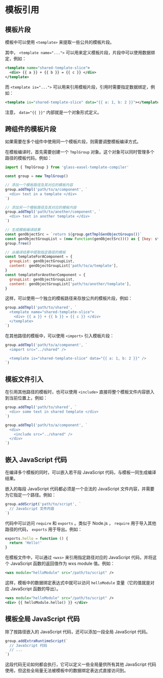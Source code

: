 # 模板引用

## 模板片段

模板中可以使用 `<template>` 来提取一些公共的模板片段。

其中， `<template name="...">` 可以用来定义模板片段，片段中可以使用数据绑定，例如：

```xml
<template name="shared-template-slice">
  <div> {{ a }} + {{ b }} = {{ c }} </div>
</template>
```

而 `<template is="...">` 可以用来引用模板片段，引用时需要指定数据绑定，例如：

```xml
<template is="shared-template-slice" data="{{ a: 1, b: 2 }}"></template>
```

注意， `data="{{ }}"` 内部就是一个对象形式定义。

## 跨组件的模板片段

如果需要在多个组件中使用同一个模板片段，则需要调整模板编译方式。

在模板编译时，首先需要创建一个 `TmplGroup` 对象。这个对象可以同时管理多个路径的模板代码，例如：

```js
import { TmplGroup } from 'glass-easel-template-compiler'

const group = new TmplGroup()

// 添加一个模板路径及其对应的模板内容
group.addTmpl('path/to/a/component', `
  <div> text in a template </div>
`)

// 添加另一个模板路径及其对应的模板内容
group.addTmpl('path/to/another/component', `
  <div> text in another template </div>
`)

// 生成模板编译结果
const genObjectSrc = `return ${group.getTmplGenObjectGroups()}`
const genObjectGroupList = (new Function(genObjectSrc))() as { [key: string]: any }
group.free()

// 从编译结果中提取指定路径的模板
const templateForAComponent = {
  groupList: genObjectGroupList,
  content: genObjectGroupList['path/to/a/template'],
}
const templateForAnotherComponent = {
  groupList: genObjectGroupList,
  content: genObjectGroupList['path/to/another/template'],
}
```

这样，可以使用一个独立的模板路径来存放公共的模板片段，例如：

```js
group.addTmpl('path/to/shared', `
  <template name="shared-template-slice">
    <div> {{ a }} + {{ b }} = {{ c }} </div>
  </template>
`)
```

在其他路径的模板中，可以使用 `<import>` 引入模板片段：

```js
group.addTmpl('path/to/a/component', `
  <import src="../shared" />

  <template is="shared-template-slice" data="{{ a: 1, b: 2 }}" />
`)
```

## 模板文件引入

在引用其他路径的模板时，也可以使用 `<include>` 直接将整个模板文件内容嵌入到当前位置上，例如：

```js
group.addTmpl('path/to/shared', `
  <div> some text in shared template </div>
`)

group.addTmpl('path/to/a/component', `
  <div>
    <include src="../shared" />
  </div>
`)
```

## 嵌入 JavaScript 代码

在编译多个模板的同时，可以嵌入若干段 JavaScript 代码，与模板一同生成编译结果。

嵌入的每段 JavaScript 代码都必须是一个合法的 JavaScript 文件内容，并需要为它指定一个路径。例如：

```js
group.addScript('path/to/script', `
  // JavaScript 文件内容
`)
```

代码中可以访问 `require` 和 `exports` 。类似于 Node.js ， `require` 用于导入其他路径的代码， `exports` 用于导出。例如：

```js
exports.hello = function () {
  return 'Hello!'
}
```

在模板文件中，可以通过 `<wxs>` 来引用指定路径对应的 JavaScript 代码，并将这个 JavaScript 函数的返回值作为 wxs module 值。例如：

```xml
<wxs module="helloModule" src="/path/to/script" />
```

这样，模板中的数据绑定表达式中就可以访问 `helloModule` 变量（它的值就是对应 JavaScript 函数的导出）。

```xml
<wxs module="helloModule" src="/path/to/script" />
<div> {{ helloModule.hello() }} </div>
```

## 模板全局 JavaScript 代码

除了按路径嵌入的 JavaScript 代码，还可以添加一段全局 JavaScript 代码。

```js
group.addExtraRuntimeScript(`
  // JavaScript 代码
  // ...
`)
```

这段代码无论如何都会执行，它可以定义一些全局量供所有其他 JavaScript 代码使用，但这些全局量无法被模板中的数据绑定表达式直接访问到。
